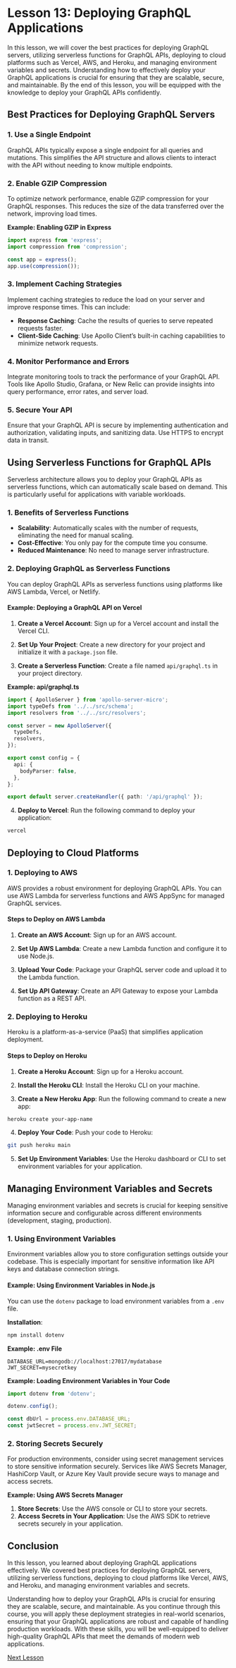 # Lesson 13: Deploying GraphQL Applications

In this lesson, we will cover the best practices for deploying GraphQL servers, utilizing serverless functions for GraphQL APIs, deploying to cloud platforms such as Vercel, AWS, and Heroku, and managing environment variables and secrets. Understanding how to effectively deploy your GraphQL applications is crucial for ensuring that they are scalable, secure, and maintainable. By the end of this lesson, you will be equipped with the knowledge to deploy your GraphQL APIs confidently.

## Best Practices for Deploying GraphQL Servers

### 1. Use a Single Endpoint

GraphQL APIs typically expose a single endpoint for all queries and mutations. This simplifies the API structure and allows clients to interact with the API without needing to know multiple endpoints.

### 2. Enable GZIP Compression

To optimize network performance, enable GZIP compression for your GraphQL responses. This reduces the size of the data transferred over the network, improving load times.

**Example: Enabling GZIP in Express**
```typescript
import express from 'express';
import compression from 'compression';

const app = express();
app.use(compression());
```

### 3. Implement Caching Strategies

Implement caching strategies to reduce the load on your server and improve response times. This can include:

- **Response Caching**: Cache the results of queries to serve repeated requests faster.
- **Client-Side Caching**: Use Apollo Client’s built-in caching capabilities to minimize network requests.

### 4. Monitor Performance and Errors

Integrate monitoring tools to track the performance of your GraphQL API. Tools like Apollo Studio, Grafana, or New Relic can provide insights into query performance, error rates, and server load.

### 5. Secure Your API

Ensure that your GraphQL API is secure by implementing authentication and authorization, validating inputs, and sanitizing data. Use HTTPS to encrypt data in transit.

## Using Serverless Functions for GraphQL APIs

Serverless architecture allows you to deploy your GraphQL APIs as serverless functions, which can automatically scale based on demand. This is particularly useful for applications with variable workloads.

### 1. Benefits of Serverless Functions

- **Scalability**: Automatically scales with the number of requests, eliminating the need for manual scaling.
- **Cost-Effective**: You only pay for the compute time you consume.
- **Reduced Maintenance**: No need to manage server infrastructure.

### 2. Deploying GraphQL as Serverless Functions

You can deploy GraphQL APIs as serverless functions using platforms like AWS Lambda, Vercel, or Netlify.

#### Example: Deploying a GraphQL API on Vercel

1. **Create a Vercel Account**: Sign up for a Vercel account and install the Vercel CLI.

2. **Set Up Your Project**: Create a new directory for your project and initialize it with a `package.json` file.

3. **Create a Serverless Function**: Create a file named `api/graphql.ts` in your project directory.

**Example: api/graphql.ts**
```typescript
import { ApolloServer } from 'apollo-server-micro';
import typeDefs from '../../src/schema';
import resolvers from '../../src/resolvers';

const server = new ApolloServer({
  typeDefs,
  resolvers,
});

export const config = {
  api: {
    bodyParser: false,
  },
};

export default server.createHandler({ path: '/api/graphql' });
```

4. **Deploy to Vercel**: Run the following command to deploy your application:

```bash
vercel
```

## Deploying to Cloud Platforms

### 1. Deploying to AWS

AWS provides a robust environment for deploying GraphQL APIs. You can use AWS Lambda for serverless functions and AWS AppSync for managed GraphQL services.

#### Steps to Deploy on AWS Lambda

1. **Create an AWS Account**: Sign up for an AWS account.

2. **Set Up AWS Lambda**: Create a new Lambda function and configure it to use Node.js.

3. **Upload Your Code**: Package your GraphQL server code and upload it to the Lambda function.

4. **Set Up API Gateway**: Create an API Gateway to expose your Lambda function as a REST API.

### 2. Deploying to Heroku

Heroku is a platform-as-a-service (PaaS) that simplifies application deployment.

#### Steps to Deploy on Heroku

1. **Create a Heroku Account**: Sign up for a Heroku account.

2. **Install the Heroku CLI**: Install the Heroku CLI on your machine.

3. **Create a New Heroku App**: Run the following command to create a new app:

```bash
heroku create your-app-name
```

4. **Deploy Your Code**: Push your code to Heroku:

```bash
git push heroku main
```

5. **Set Up Environment Variables**: Use the Heroku dashboard or CLI to set environment variables for your application.

## Managing Environment Variables and Secrets

Managing environment variables and secrets is crucial for keeping sensitive information secure and configurable across different environments (development, staging, production).

### 1. Using Environment Variables

Environment variables allow you to store configuration settings outside your codebase. This is especially important for sensitive information like API keys and database connection strings.

#### Example: Using Environment Variables in Node.js

You can use the `dotenv` package to load environment variables from a `.env` file.

**Installation**:
```bash
npm install dotenv
```

**Example: .env File**
```
DATABASE_URL=mongodb://localhost:27017/mydatabase
JWT_SECRET=mysecretkey
```

**Example: Loading Environment Variables in Your Code**
```typescript
import dotenv from 'dotenv';

dotenv.config();

const dbUrl = process.env.DATABASE_URL;
const jwtSecret = process.env.JWT_SECRET;
```

### 2. Storing Secrets Securely

For production environments, consider using secret management services to store sensitive information securely. Services like AWS Secrets Manager, HashiCorp Vault, or Azure Key Vault provide secure ways to manage and access secrets.

**Example: Using AWS Secrets Manager**
1. **Store Secrets**: Use the AWS console or CLI to store your secrets.
2. **Access Secrets in Your Application**: Use the AWS SDK to retrieve secrets securely in your application.

## Conclusion

In this lesson, you learned about deploying GraphQL applications effectively. We covered best practices for deploying GraphQL servers, utilizing serverless functions, deploying to cloud platforms like Vercel, AWS, and Heroku, and managing environment variables and secrets.

Understanding how to deploy your GraphQL APIs is crucial for ensuring they are scalable, secure, and maintainable. As you continue through this course, you will apply these deployment strategies in real-world scenarios, ensuring that your GraphQL applications are robust and capable of handling production workloads. With these skills, you will be well-equipped to deliver high-quality GraphQL APIs that meet the demands of modern web applications.

[Next Lesson](./14_monitoring_and_logging_graphql_apis.md)